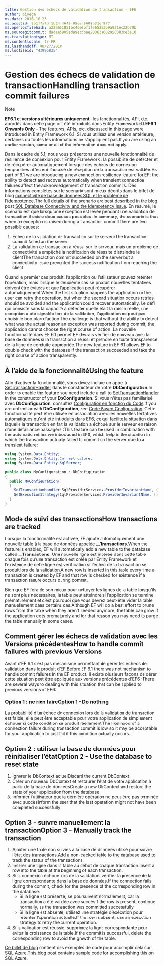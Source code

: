 ```yaml
---
title: Gestion des échecs de validation de transaction - EF6
author: divega
ms.date: 2016-10-23
ms.assetid: 5b1f7a7d-1b24-4645-95ec-5608a31ef577
ms.openlocfilehash: a22a651851bc46e2bf1fe652b3b9a921ec22b70b
ms.sourcegitcommit: dadee5905ada9ecdbae28363a682950383ce3e10
ms.translationtype: MT
ms.contentlocale: fr-FR
ms.lasthandoff: 08/27/2018
ms.locfileid: "42996835"
---
```

# <a name="handling-transaction-commit-failures"></a><span data-ttu-id="f91c7-102">Gestion des échecs de validation de transaction</span><span class="sxs-lookup"><span data-stu-id="f91c7-102">Handling transaction commit failures</span></span>
> [!NOTE]
> <span data-ttu-id="f91c7-103">**EF6.1 et versions ultérieures uniquement** -les fonctionnalités, API, etc. abordés dans cette page ont été introduits dans Entity Framework 6.1.</span><span class="sxs-lookup"><span data-stu-id="f91c7-103">**EF6.1 Onwards Only** - The features, APIs, etc. discussed in this page were introduced in Entity Framework 6.1.</span></span> <span data-ttu-id="f91c7-104">Si vous utilisez une version antérieure, certaines ou toutes les informations ne s’appliquent pas.</span><span class="sxs-lookup"><span data-stu-id="f91c7-104">If you are using an earlier version, some or all of the information does not apply.</span></span>  

<span data-ttu-id="f91c7-105">Dans le cadre de 6.1, nous vous présentons une nouvelle fonctionnalité de résilience de connexion pour Entity Framework : la possibilité de détecter et de récupérer automatiquement lorsque des échecs de connexion temporaires affectent l’accusé de réception de la transaction est validée.</span><span class="sxs-lookup"><span data-stu-id="f91c7-105">As part of 6.1 we are introducing a new connection resiliency feature for EF: the ability to detect and recover automatically when transient connection failures affect the acknowledgement of transaction commits.</span></span> <span data-ttu-id="f91c7-106">Des informations complètes sur le scénario sont mieux décrits dans le billet de blog [connectivité de base de données SQL et le problème de l’idempotence](http://blogs.msdn.com/b/adonet/archive/2013/03/11/sql-database-connectivity-and-the-idempotency-issue.aspx).</span><span class="sxs-lookup"><span data-stu-id="f91c7-106">The full details of the scenario are best described in the blog post [SQL Database Connectivity and the Idempotency Issue](http://blogs.msdn.com/b/adonet/archive/2013/03/11/sql-database-connectivity-and-the-idempotency-issue.aspx).</span></span>  <span data-ttu-id="f91c7-107">En résumé, le scénario est que lorsqu’une exception est levée pendant une validation de transaction il existe deux causes possibles :</span><span class="sxs-lookup"><span data-stu-id="f91c7-107">In summary, the scenario is that when an exception is raised during a transaction commit there are two possible causes:</span></span>  

1. <span data-ttu-id="f91c7-108">Échec de la validation de transaction sur le serveur</span><span class="sxs-lookup"><span data-stu-id="f91c7-108">The transaction commit failed on the server</span></span>
2. <span data-ttu-id="f91c7-109">La validation de transaction a réussi sur le serveur, mais un problème de connectivité a empêché la notification de réussite d’atteindre le client</span><span class="sxs-lookup"><span data-stu-id="f91c7-109">The transaction commit succeeded on the server but a connectivity issue prevented the success notification from reaching the client</span></span>  

<span data-ttu-id="f91c7-110">Quand le premier cas produit, l’application ou l’utilisateur pouvez retenter l’opération, mais lorsque le deuxième cas se produit nouvelles tentatives doivent être évitées et que l’application peut récupérer automatiquement.</span><span class="sxs-lookup"><span data-stu-id="f91c7-110">When the first situation happens the application or the user can retry the operation, but when the second situation occurs retries should be avoided and the application could recover automatically.</span></span> <span data-ttu-id="f91c7-111">Le défi qui consiste sans la capacité à détecter quelle était la raison réelle, une exception a été signalée lors de la validation, l’application ne peut pas choisir le bon plan d’action.</span><span class="sxs-lookup"><span data-stu-id="f91c7-111">The challenge is that without the ability to detect what was the actual reason an exception was reported during commit, the application cannot choose the right course of action.</span></span> <span data-ttu-id="f91c7-112">La nouvelle fonctionnalité dans EF 6.1 permet EF devrais vérifier de nouveau avec la base de données si la transaction a réussi et prendre en toute transparence de la ligne de conduite appropriée.</span><span class="sxs-lookup"><span data-stu-id="f91c7-112">The new feature in EF 6.1 allows EF to double-check with the database if the transaction succeeded and take the right course of action transparently.</span></span>  

## <a name="using-the-feature"></a><span data-ttu-id="f91c7-113">À l’aide de la fonctionnalité</span><span class="sxs-lookup"><span data-stu-id="f91c7-113">Using the feature</span></span>  

<span data-ttu-id="f91c7-114">Afin d’activer la fonctionnalité, vous devez inclure un appel à [SetTransactionHandler](https://msdn.microsoft.com/library/system.data.entity.dbconfiguration.setdefaulttransactionhandler.aspx) dans le constructeur de votre **DbConfiguration**.</span><span class="sxs-lookup"><span data-stu-id="f91c7-114">In order to enable the feature you need include a call to [SetTransactionHandler](https://msdn.microsoft.com/library/system.data.entity.dbconfiguration.setdefaulttransactionhandler.aspx) in the constructor of your **DbConfiguration**.</span></span> <span data-ttu-id="f91c7-115">Si vous n’êtes pas familiarisé avec **DbConfiguration**, consultez [Configuration en fonction du Code](~/ef6/fundamentals/configuring/code-based.md).</span><span class="sxs-lookup"><span data-stu-id="f91c7-115">If you are unfamiliar with **DbConfiguration**, see [Code Based Configuration](~/ef6/fundamentals/configuring/code-based.md).</span></span> <span data-ttu-id="f91c7-116">Cette fonctionnalité peut être utilisée en association avec les nouvelles tentatives automatiques qu'ont été introduits dans EF6, ce qui facilite la situation dans laquelle la transaction en fait la validation a échoué sur le serveur en raison d’une défaillance passagère :</span><span class="sxs-lookup"><span data-stu-id="f91c7-116">This feature can be used in combination with the automatic retries we introduced in EF6, which help in the situation in which the transaction actually failed to commit on the server due to a transient failure:</span></span>  

``` csharp
using System.Data.Entity;
using System.Data.Entity.Infrastructure;
using System.Data.Entity.SqlServer;

public class MyConfiguration : DbConfiguration  
{
  public MyConfiguration()  
  {  
    SetTransactionHandler(SqlProviderServices.ProviderInvariantName, () => new CommitFailureHandler());  
    SetExecutionStrategy(SqlProviderServices.ProviderInvariantName, () => new SqlAzureExecutionStrategy());  
  }  
}
```  

## <a name="how-transactions-are-tracked"></a><span data-ttu-id="f91c7-117">Mode de suivi des transactions</span><span class="sxs-lookup"><span data-stu-id="f91c7-117">How transactions are tracked</span></span>  

<span data-ttu-id="f91c7-118">Lorsque la fonctionnalité est activée, EF ajoute automatiquement une nouvelle table à la base de données appelée **__Transactions**.</span><span class="sxs-lookup"><span data-stu-id="f91c7-118">When the feature is enabled, EF will automatically add a new table to the database called **__Transactions**.</span></span> <span data-ttu-id="f91c7-119">Une nouvelle ligne est insérée dans cette table chaque fois qu’une transaction est créée par Entity Framework et l’existence de cette ligne est vérification si l’échec de la transaction se produit lors de la validation.</span><span class="sxs-lookup"><span data-stu-id="f91c7-119">A new row is inserted in this table every time a transaction is created by EF and that row is checked for existence if a transaction failure occurs during commit.</span></span>  

<span data-ttu-id="f91c7-120">Bien que EF fera de son mieux pour nettoyer les lignes de la table lorsqu’ils ne sont plus nécessaires, la table peut atteindre si l’application se termine prématurément et c’est pourquoi que vous devrez peut-être vider la table manuellement dans certains cas.</span><span class="sxs-lookup"><span data-stu-id="f91c7-120">Although EF will do a best effort to prune rows from the table when they aren’t needed anymore, the table can grow if the application exits prematurely and for that reason you may need to purge the table manually in some cases.</span></span>  

## <a name="how-to-handle-commit-failures-with-previous-versions"></a><span data-ttu-id="f91c7-121">Comment gérer les échecs de validation avec les Versions précédentes</span><span class="sxs-lookup"><span data-stu-id="f91c7-121">How to handle commit failures with previous Versions</span></span>

<span data-ttu-id="f91c7-122">Avant d’EF 6.1 s’est pas mécanisme permettant de gérer les échecs de validation dans le produit d’EF.</span><span class="sxs-lookup"><span data-stu-id="f91c7-122">Before EF 6.1 there was not mechanism to handle commit failures in the EF product.</span></span> <span data-ttu-id="f91c7-123">Il existe plusieurs façons de gérer cette situation peut être appliquée aux versions précédentes d’EF6 :</span><span class="sxs-lookup"><span data-stu-id="f91c7-123">There are several ways to dealing with this situation that can be applied to previous versions of EF6:</span></span>  

### <a name="option-1---do-nothing"></a><span data-ttu-id="f91c7-124">Option 1 : ne rien faire</span><span class="sxs-lookup"><span data-stu-id="f91c7-124">Option 1 - Do nothing</span></span>  

<span data-ttu-id="f91c7-125">La probabilité d’un échec de connexion lors de la validation de transaction est faible, elle peut être acceptable pour votre application de simplement échouer si cette condition se produit réellement.</span><span class="sxs-lookup"><span data-stu-id="f91c7-125">The likelihood of a connection failure during transaction commit is low so it may be acceptable for your application to just fail if this condition actually occurs.</span></span>  

## <a name="option-2---use-the-database-to-reset-state"></a><span data-ttu-id="f91c7-126">Option 2 : utiliser la base de données pour réinitialiser l’état</span><span class="sxs-lookup"><span data-stu-id="f91c7-126">Option 2 - Use the database to reset state</span></span>  

1. <span data-ttu-id="f91c7-127">Ignorer le DbContext actuel</span><span class="sxs-lookup"><span data-stu-id="f91c7-127">Discard the current DbContext</span></span>  
2. <span data-ttu-id="f91c7-128">Créer un nouveau DbContext et restaurer l’état de votre application à partir de la base de données</span><span class="sxs-lookup"><span data-stu-id="f91c7-128">Create a new DbContext and restore the state of your application from the database</span></span>  
3. <span data-ttu-id="f91c7-129">Informer l’utilisateur que la dernière opération ne peut-être pas terminée avec succès</span><span class="sxs-lookup"><span data-stu-id="f91c7-129">Inform the user that the last operation might not have been completed successfully</span></span>  

## <a name="option-3---manually-track-the-transaction"></a><span data-ttu-id="f91c7-130">Option 3 - suivre manuellement la transaction</span><span class="sxs-lookup"><span data-stu-id="f91c7-130">Option 3 - Manually track the transaction</span></span>  

1. <span data-ttu-id="f91c7-131">Ajouter une table non suivies à la base de données utilisé pour suivre l’état des transactions.</span><span class="sxs-lookup"><span data-stu-id="f91c7-131">Add a non-tracked table to the database used to track the status of the transactions.</span></span>  
2. <span data-ttu-id="f91c7-132">Insérer une ligne dans la table au début de chaque transaction.</span><span class="sxs-lookup"><span data-stu-id="f91c7-132">Insert a row into the table at the beginning of each transaction.</span></span>  
3. <span data-ttu-id="f91c7-133">Si la connexion échoue lors de la validation, vérifier la présence de la ligne correspondante dans la base de données.</span><span class="sxs-lookup"><span data-stu-id="f91c7-133">If the connection fails during the commit, check for the presence of the corresponding row in the database.</span></span>  
    - <span data-ttu-id="f91c7-134">Si la ligne est présente, se poursuivent normalement, car la transaction a été validée avec succès</span><span class="sxs-lookup"><span data-stu-id="f91c7-134">If the row is present, continue normally, as the transaction was committed successfully</span></span>  
    - <span data-ttu-id="f91c7-135">Si la ligne est absente, utilisez une stratégie d’exécution pour retenter l’opération actuelle.</span><span class="sxs-lookup"><span data-stu-id="f91c7-135">If the row is absent, use an execution strategy to retry the current operation.</span></span>  
4. <span data-ttu-id="f91c7-136">Si la validation est réussie, supprimez la ligne correspondante pour éviter la croissance de la table.</span><span class="sxs-lookup"><span data-stu-id="f91c7-136">If the commit is successful, delete the corresponding row to avoid the growth of the table.</span></span>  

<span data-ttu-id="f91c7-137">[Ce billet de blog](http://blogs.msdn.com/b/adonet/archive/2013/03/11/sql-database-connectivity-and-the-idempotency-issue.aspx) contient des exemples de code pour accomplir cela sur SQL Azure.</span><span class="sxs-lookup"><span data-stu-id="f91c7-137">[This blog post](http://blogs.msdn.com/b/adonet/archive/2013/03/11/sql-database-connectivity-and-the-idempotency-issue.aspx) contains sample code for accomplishing this on SQL Azure.</span></span>  
